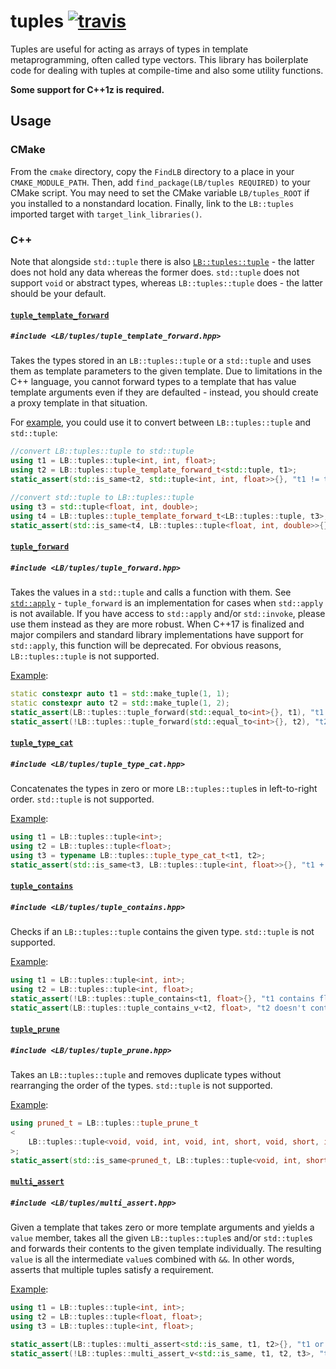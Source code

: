 tuples [![travis](https://travis-ci.org/LB--/tuples.svg?branch=tuples)](https://travis-ci.org/LB--/tuples)
======

Tuples are useful for acting as arrays of types in template metaprogramming, often called type vectors. This library has boilerplate code for dealing with tuples at compile-time and also some utility functions.

**Some support for C++1z is required.**

## Usage
### CMake
From the `cmake` directory, copy the `FindLB` directory to a place in your `CMAKE_MODULE_PATH`.
Then, add `find_package(LB/tuples REQUIRED)` to your CMake script.
You may need to set the CMake variable `LB/tuples_ROOT` if you installed to a nonstandard location.
Finally, link to the `LB::tuples` imported target with `target_link_libraries()`.

### C++
Note that alongside `std::tuple` there is also [`LB::tuples::tuple`](https://github.com/LB--/tuples/blob/tuples/src/tuple.hpp) - the latter does not hold any data whereas the former does.
`std::tuple` does not support `void` or abstract types, whereas `LB::tuples::tuple` does - the latter should be your default.

#### [`tuple_template_forward`](https://github.com/LB--/tuples/blob/tuples/src/tuple_template_forward.hpp)
##### `#include <LB/tuples/tuple_template_forward.hpp>`
Takes the types stored in an `LB::tuples::tuple` or a `std::tuple` and uses them as template parameters to the given template.
Due to limitations in the C++ language, you cannot forward types to a template that has value template arguments even if they are defaulted - instead, you should create a proxy template in that situation.

For [example](https://github.com/LB--/tuples/blob/tuples/test/tuple_template_forward.cpp), you could use it to convert between `LB::tuples::tuple` and `std::tuple`:
```cpp
//convert LB::tuples::tuple to std::tuple
using t1 = LB::tuples::tuple<int, int, float>;
using t2 = LB::tuples::tuple_template_forward_t<std::tuple, t1>;
static_assert(std::is_same<t2, std::tuple<int, int, float>>{}, "t1 != t2");

//convert std::tuple to LB::tuples::tuple
using t3 = std::tuple<float, int, double>;
using t4 = LB::tuples::tuple_template_forward_t<LB::tuples::tuple, t3>;
static_assert(std::is_same<t4, LB::tuples::tuple<float, int, double>>{}, "t3 != t4");
```

#### [`tuple_forward`](https://github.com/LB--/tuples/blob/tuples/src/tuple_forward.hpp)
##### `#include <LB/tuples/tuple_forward.hpp>`
Takes the values in a `std::tuple` and calls a function with them.
See [`std::apply`](http://en.cppreference.com/w/cpp/utility/apply) - `tuple_forward` is an implementation for cases when `std::apply` is not available.
If you have access to `std::apply` and/or `std::invoke`, please use them instead as they are more robust.
When C++17 is finalized and major compilers and standard library implementations have support for `std::apply`, this function will be deprecated.
For obvious reasons, `LB::tuples::tuple` is not supported.

[Example](https://github.com/LB--/tuples/blob/tuples/test/tuple_forward.cpp):
```cpp
static constexpr auto t1 = std::make_tuple(1, 1);
static constexpr auto t2 = std::make_tuple(1, 2);
static_assert(LB::tuples::tuple_forward(std::equal_to<int>{}, t1), "t1 doesn't contain the same value twice");
static_assert(!LB::tuples::tuple_forward(std::equal_to<int>{}, t2), "t2 contains the same value twice");
```

#### [`tuple_type_cat`](https://github.com/LB--/tuples/blob/tuples/src/tuple_type_cat.hpp)
##### `#include <LB/tuples/tuple_type_cat.hpp>`
Concatenates the types in zero or more `LB::tuples::tuple`s in left-to-right order.
`std::tuple` is not supported.

[Example](https://github.com/LB--/tuples/blob/tuples/test/tuple_type_cat.cpp):
```cpp
using t1 = LB::tuples::tuple<int>;
using t2 = LB::tuples::tuple<float>;
using t3 = typename LB::tuples::tuple_type_cat_t<t1, t2>;
static_assert(std::is_same<t3, LB::tuples::tuple<int, float>>{}, "t1 + t2 != t3");
```

#### [`tuple_contains`](https://github.com/LB--/tuples/blob/tuples/src/tuple_contains.hpp)
##### `#include <LB/tuples/tuple_contains.hpp>`
Checks if an `LB::tuples::tuple` contains the given type.
`std::tuple` is not supported.

[Example](https://github.com/LB--/tuples/blob/tuples/test/tuple_contains.cpp):
```cpp
using t1 = LB::tuples::tuple<int, int>;
using t2 = LB::tuples::tuple<int, float>;
static_assert(!LB::tuples::tuple_contains<t1, float>{}, "t1 contains float");
static_assert(LB::tuples::tuple_contains_v<t2, float>, "t2 doesn't contain float");
```

#### [`tuple_prune`](https://github.com/LB--/tuples/blob/tuples/src/tuple_prune.hpp)
##### `#include <LB/tuples/tuple_prune.hpp>`
Takes an `LB::tuples::tuple` and removes duplicate types without rearranging the order of the types.
`std::tuple` is not supported.

[Example](https://github.com/LB--/tuples/blob/tuples/test/tuple_prune.cpp):
```cpp
using pruned_t = LB::tuples::tuple_prune_t
<
	LB::tuples::tuple<void, void, int, void, int, short, void, short, int, short>
>;
static_assert(std::is_same<pruned_t, LB::tuples::tuple<void, int, short>>{}, "tuple_prune is broken");
```

#### [`multi_assert`](https://github.com/LB--/tuples/blob/tuples/src/multi_assert.hpp)
##### `#include <LB/tuples/multi_assert.hpp>`
Given a template that takes zero or more template arguments and yields a `value` member, takes all the given `LB::tuples::tuple`s and/or `std::tuple`s and forwards their contents to the given template individually.
The resulting `value` is all the intermediate `value`s combined with `&&`.
In other words, asserts that multiple tuples satisfy a requirement.

[Example](https://github.com/LB--/tuples/blob/tuples/test/multi_assert.cpp):
```cpp
using t1 = LB::tuples::tuple<int, int>;
using t2 = LB::tuples::tuple<float, float>;
using t3 = LB::tuples::tuple<int, float>;

static_assert(LB::tuples::multi_assert<std::is_same, t1, t2>{}, "t1 or t2 isn't homogeneous");
static_assert(!LB::tuples::multi_assert_v<std::is_same, t1, t2, t3>, "t1, t2 and t3 are homogeneous");
```
